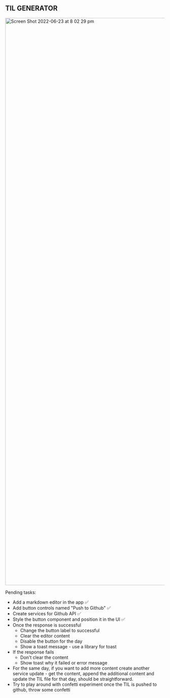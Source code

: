 ## TIL GENERATOR

<img width="1788" alt="Screen Shot 2022-06-23 at 8 02 29 pm" src="https://user-images.githubusercontent.com/13482258/175273766-550d0f3b-474c-44b8-944b-5a8774a4b6f7.png">

Pending tasks:

- Add a markdown editor in the app ✅
- Add button controls named "Push to Github" ✅
- Create services for Github API ✅
- Style the button component and position it in the UI ✅
- Once the response is successful
  - Change the button label to successful
  - Clear the editor content
  - Disable the button for the day
  - Show a toast message - use a library for toast
- If the response fails
  - Don't clear the content
  - Show toast why it failed or error message
- For the same day, if you want to add more content create another service update - get the content, append the additional content and update the TIL file for that day, should be straightforward.
- Try to play around with confetti experiment once the TIL is pushed to github, throw some confetti
